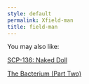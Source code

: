 ```yaml
---
style: default
permalink: Xfield-man
title: field-man
---
```

You may also like:

[SCP-136: Naked Doll](http://scp-wiki.net/scp-136)

[The Bacterium  (Part Two)](http://scp-wiki.net/the-bacterium-part-two)

